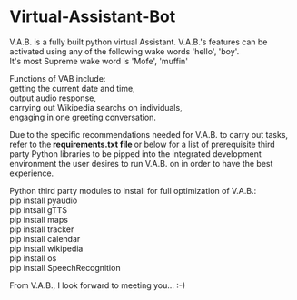 # Virtual-Assistant-Bot
V.A.B. is a fully built python virtual Assistant. V.A.B.'s features can be activated using any of the following wake words 'hello', 'boy'.<br>
It's most Supreme wake word is 'Mofe', 'muffin'<br> 

Functions of VAB include: <br /> 
getting the current date and time, <br /> 
output audio response, <br />
carrying out Wikipedia searchs on individuals, <br />
engaging in one greeting conversation. <br />

Due to the specific recommendations needed for V.A.B. to carry out tasks, refer to the<b> requirements.txt file </b> or below for a list of prerequisite third party Python libraries to be pipped into the integrated development environment the user desires to run V.A.B. on in order to have the best experience. 

<str>Python third party modules to install for full optimization of V.A.B.:</str><br />
pip install pyaudio<br />
pip intsall gTTS<br />
pip install maps<br />
pip install tracker<br />
pip install calendar<br />
pip install wikipedia<br />
pip install os<br />
pip install SpeechRecognition<br />


From V.A.B., I look forward to meeting you… :-)
